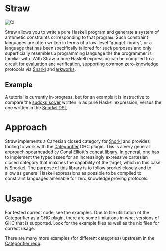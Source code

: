 # Straw

![CI](https://github.com/torsion-labs/straw/actions/workflows/nix-ci.yml/badge.svg)

Straw allows you to write a pure Haskell program and generate a system of arithmetic constraints corresponding to that program. Such constraint languages are often written in terms of a low-level "gadget library", or a language that has been specifically tailored for such purposes and only superficially resembles a programming language the the programmer is familiar with. With Straw, a pure Haskell expression can be compiled to a circuit for evaluation and verification, supporting common zero-knowledge protocols via [Snarkl](https://github.com/torsion-labs/snarkl) and [arkworks](https://github.com/arkworks-rs/).

## Example

A tutorial is currently in-progress, but for an example it is instructive to compare the [sudoku solver](https://github.com/torsion-labs/straw/blob/sudoku/examples/Examples/Sudoku.hs) written in as pure Haskell expression, versus the one written in the [Snorkel DSL](https://github.com/torsion-labs/snarkl/blob/update-readme-with-lhs-example/tutorial/sudoku/Sudoku.md).  

# Approach

Straw implements a Cartesian closed category for [Snorkl](https://github.com/torsion-labs/snarkl) and provides tooling to work with the [Categorifier](https://github.com/con-kitty/categorifier) GHC plugin. This is a very general approach spearheaded by Conal Elliott's [concat](https://github.com/compiling-to-categories/concat) library. In general, one has to implement the typeclasses for an increasingly expressive cartesian closed category that matches the capability of the target, which in this case is Snorkel. The purpose of this library is to follow snorkel closely and to allow as general Haskell expressions as possible to be compiled to constraint languages amenable for zero knowledge proving protocols.

# Usage

For tested correct code, see the examples. Due to the utilization of the Categorifier as a GHC plugin, there are some limitations in what versions of GHC that is supported. Look for the example files as well as the nix files for correct usage.

There are many more examples (for different categories) upstream in the [Categorifier repo](https://github.com/con-kitty/categorifier).
